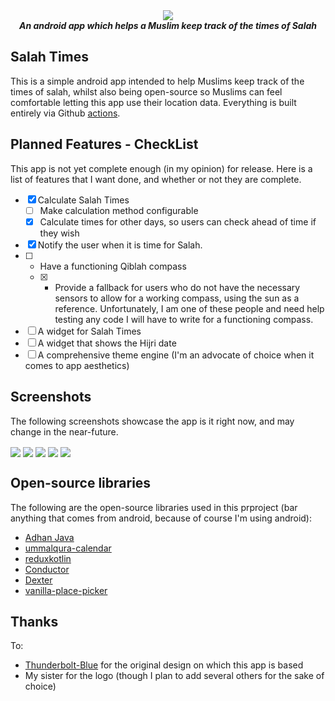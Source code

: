 <div align="center">
<img src="https://github.com/AbdullahM0hamed/SalahTimes/blob/main/app/src/main/res/drawable/splash_icon.png">
<br>
<strong><i>An android app which helps a Muslim keep track of the times of Salah</i></strong>
</div>

## Salah Times
This is a simple android app intended to help Muslims keep track of the times of salah, whilst also being open-source so Muslims can feel comfortable letting this app use their location data. Everything is built entirely via Github [actions](https://github.com/AbdullahM0hamed/SalahTimes/actions).

## Planned Features - CheckList
This app is not yet complete enough (in my opinion) for release. Here is a list of features that I want done, and whether or not they are complete.

- [x] Calculate Salah Times
  - [ ] Make calculation method configurable
  - [x] Calculate times for other days, so users can check ahead of time if they wish
- [x] Notify the user when it is time for Salah. 
- [ ] - Have a functioning Qiblah compass
  - [x] - Provide a fallback for users who do not have the necessary sensors to allow for a working compass, using the sun as a reference. Unfortunately, I am one of these people and need help testing any code I will have to write for a functioning compass.
- [ ] A widget for Salah Times
- [ ] A widget that shows the Hijri date
- [ ] A comprehensive theme engine (I'm an advocate of choice when it comes to app aesthetics)

## Screenshots

The following screenshots showcase the app is it right now, and may change in the near-future.

<img align="center" src="https://github.com/AbdullahM0hamed/SalahTimes/blob/main/screenshots/screenshot_splash.jpg">
<img align="center" src="https://github.com/AbdullahM0hamed/SalahTimes/blob/main/screenshots/screenshot_prayer_times.jpg">
<img align="center" src="https://github.com/AbdullahM0hamed/SalahTimes/blob/main/screenshots/screenshot_missing_sensors.jpg">
<img align="center" src="https://github.com/AbdullahM0hamed/SalahTimes/blob/main/screenshots/screenshot_solar_compass.jpg">
<img align="center" src="https://github.com/AbdullahM0hamed/SalahTimes/blob/main/screenshots/screenshot_settings.jpg">

## Open-source libraries

The following are the open-source libraries used in this prproject (bar anything that comes from android, because of course I'm using android):

- [Adhan Java](https://github.com/batoulapps/adhan-java)
- [ummalqura-calendar](https://github.com/msarhan/ummalqura-calendar)
- [reduxkotlin](https://github.com/reduxkotlin/redux-kotlin)
- [Conductor](https://github.com/bluelinelabs/Conductor)
- [Dexter](https://github.com/Karumi/Dexter)
- [vanilla-place-picker](https://github.com/Mindinventory/vanilla-place-picker)

## Thanks

To:
  - [Thunderbolt-Blue](https://github.com/Thunderbolt-Blue) for the original design on which this app is based
  - My sister for the logo (though I plan to add several others for the sake of choice)
